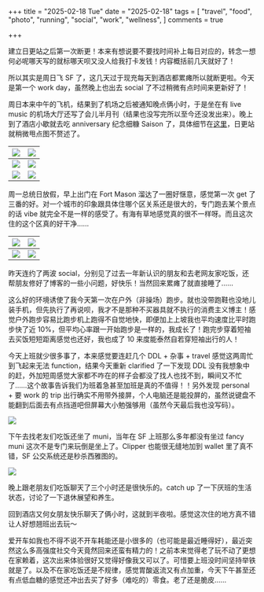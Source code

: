 +++
title = "2025-02-18 Tue"
date = "2025-02-18"
tags = [
    "travel",
    "food",
    "photo",
    "running",
    "social",
    "work",
    "wellness",
]
comments = true

+++

建立日更站之后第一次断更！本来有想说要不要找时间补上每日对应的，转念一想何必呢哪天写的就标哪天呗又没人给我打卡发钱！内容概括前几天就好了！

所以其实是周日飞 SF 了，这几天过于现充每天到酒店都累瘫所以就断更啦。今天是第一个 work day，虽然晚上也出去 social 了不过稍微有点时间来更新好了！

周日本来中午的飞机，结果到了机场之后被通知晚点俩小时，于是坐在有 live music 的机场大厅还写了会儿半月刊（结果也没写完所以至今还没发出来）。晚上到了酒店小歇就去吃 anniversary 纪念细糠 Saison 了，具体细节在[这里](https://douchi.space/@mtfront/114021500150402519)，日更站就稍微甩点图不赘述了。

|![](https://media.douchi.space/douchi/media_attachments/files/114/021/467/105/245/039/original/43017efbf6e3626f.jpg) | ![](https://media.douchi.space/douchi/media_attachments/files/114/021/467/115/217/373/original/3d27dcc72d61c7d1.jpg) |
| - | - |
|![](https://media.douchi.space/douchi/media_attachments/files/114/021/467/141/689/205/original/5be3e7d18dee296d.jpg) | ![](https://media.douchi.space/douchi/media_attachments/files/114/021/467/158/207/656/original/59022bf37b30daaf.jpg) |
| ![](https://media.douchi.space/douchi/media_attachments/files/114/021/511/881/785/461/original/4e97bdba975057e6.jpg) | ![](https://media.douchi.space/douchi/media_attachments/files/114/021/511/878/285/095/original/23f49276268845f9.jpg) |

周一总统日放假，早上出门在 Fort Mason 溜达了一圈好惬意，感觉第一次 get 了三番的好。对一个城市的印象跟具体住哪个区关系还是很大的，专门跑去某个景点的话 vibe 就完全不是一样的感受了。有海有草地感觉真的很不一样呀。而且这次住的这个区真的好干净……

|![](https://media.douchi.space/douchi/media_attachments/files/114/021/450/880/517/520/original/0693e5bfbb6b98ce.jpg) | ![](https://media.douchi.space/douchi/media_attachments/files/114/021/450/893/420/251/original/b6dd25f5c035cfc3.jpg) |
| - | - |
|![](https://media.douchi.space/douchi/media_attachments/files/114/021/450/895/789/820/original/98ef7b800d47301f.jpg) | ![](https://media.douchi.space/douchi/media_attachments/files/114/021/450/916/393/037/original/f85930aa529c812f.jpg) |

昨天连约了两波 social，分别见了过去一年新认识的朋友和去老网友家吃饭，还帮朋友修好了博客的一些小问题，好快乐！当然回来累瘫了就直接睡了……

这么好的环境诱使了我今天第一次在户外（非操场）跑步。就也没带跑鞋也没地儿装手机，但先执行了再说呗，我才不是那种不买器具就不执行的消费主义博主！感觉户外跑步容易比跑步机上跑得不自觉地快，即便加上上坡我也平均速度比平时跑步快了近 10%，但平均心率跟一开始跑步是一样的，我成长了！跑完步穿着短袖去买饭短短距离感觉也还好，我也成了 10 来度能泰然自若穿短袖出行的人！

今天上班就少很多事了，本来感觉要连赶几个 DDL + 杂事 + travel 感觉这两周忙到飞起来无法 function，结果今天重新 clarified 了一下发现 DDL 没有我想象中的赶，外加短周感觉大家都不咋在的样子会都没了找人也找不到，瞬间又不忙了……这个故事告诉我们为班着急甚至加班是真的不值得！！另外发现 personal + 要 work 的 trip 出行确实不用带外接屏，个人电脑还是能投屏的，虽然说键盘不能翻到后面去有点挡道吧但屏幕大小勉强够用（虽然今天最后我也没写码）。

![](https://media.douchi.space/douchi/media_attachments/files/114/027/226/418/641/265/original/6fbfbb323d7f9e3b.png)

下午去找老友们吃饭还坐了 muni，当年在 SF 上班那么多年都没有坐过 fancy muni 这次不是专门来玩倒是坐上了。Clipper 也能很无缝地加到 wallet 里了真不错，SF 公交系统还是秒杀西雅图的。

![](https://media.douchi.space/douchi/media_attachments/files/114/028/018/492/972/624/original/3c848099547c1aef.jpg)

晚上跟老朋友们吃饭聊天了三个小时还是很快乐的。catch up 了一下厌班的生活状态，讨论了一下退休展望和养生。

回到酒店又何女朋友快乐聊天了俩小时，这就到半夜啦。感觉这次住的地方真不错让人好想翘班出去玩～

爱开车如我也不得不说不开车耗能还是小很多的（也可能是最近睡得好），最近突然这么多高强度社交今天竟然回来还蛮有精力的！之前本来觉得老了玩不动了更想在家赖着，这次出来体验很好又觉得好像我又可以了。可惜要上班没时间坚持举铁就是了。以及不在家吃饭还是不规律，感觉胃酸返流又有点加重，今天下午甚至还有点低血糖的感觉还冲出去买了好多（难吃的）零食。老了还是脆皮……